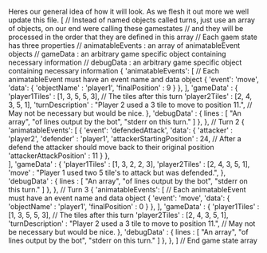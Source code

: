 Heres our general idea of how it will look. As we flesh it out more we well update this file.
[ // Instead of named objects called turns, just use an array of objects, on our end were calling these gamestates
             // and they will be processed in the order that they are defined in this array
             // Each gaem state has three properties
             //  animatableEvents : an array of animatableEvent objects
             //  gameData : an arbitrary game specific object containing necessary information
             //  debugData : an arbitrary game specific object containing necessary information
               {
                 'animatableEvents': [     // Each animatableEvent must have an event name and data object
                    {
                      'event': 'move',
                      'data': { 
                        'objectName' : 'player1',
                        'finalPosition' : 9 
                      } 
                    },
                 ],
                 'gameData' : {
                   'player1Tiles' : [1, 3, 5, 5, 3],    // The tiles after this turn
                   'player2Tiles' : [2, 4, 3, 5, 1],
                   'turnDescription' : "Player 2 used a 3 tile to move to position 11.",  // May not be necessary but would be nice.
                 },
                 'debugData' : {
                      lines : [ "An array", "of lines output by the bot", "stderr on this turn." ]
                 },
               }, 
               // Turn 2
               {
                  'animatableEvents': 
                    [
                        {
                          'event': 'defendedAttack',
                          'data': 
                           { 
                            'attacker' : 'player2',
                            'defender' : 'player1',
                            'attackerStartingPosition' : 24,  // After a defend the attacker should move back to their original position
                            'attackerAttackPosition' : 11
                           } 
                        },  
                    ],
                    'gameData' : {
                      'player1Tiles' : [1, 3, 2, 2, 3],
                      'player2Tiles' : [2, 4, 3, 5, 1],
                      'move' : "Player 1 used two 5 tile's to attack but was defended.",
                    },
                    'debugData' : {
                      lines : [ "An array", "of lines output by the bot", "stderr on this turn." ]
                    },
                },
                // Turn 3
                {
                  'animatableEvents': [     // Each animatableEvent must have an event name and data object
                     {
                       'event': 'move',
                       'data': { 
                         'objectName' : 'player1',
                         'finalPosition' : 0 
                       } 
                     },
                  ],
                  'gameData' : {
                    'player1Tiles' : [1, 3, 5, 5, 3],    // The tiles after this turn
                    'player2Tiles' : [2, 4, 3, 5, 1],
                    'turnDescription' : "Player 2 used a 3 tile to move to position 11.",  // May not be necessary but would be nice.
                  },
                  'debugData' : {
                       lines : [ "An array", "of lines output by the bot", "stderr on this turn." ]
                  },
                }, 
              ] // End game state array